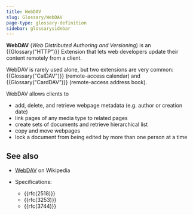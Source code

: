 ```yaml
---
title: WebDAV
slug: Glossary/WebDAV
page-type: glossary-definition
sidebar: glossarysidebar
---
```



**WebDAV** (_Web Distributed Authoring and Versioning_) is an {{Glossary("HTTP")}} Extension that lets web developers update their content remotely from a client.

WebDAV is rarely used alone, but two extensions are very common: {{Glossary("CalDAV")}} (remote-access calendar) and {{Glossary("CardDAV")}} (remote-access address book).

WebDAV allows clients to

- add, delete, and retrieve webpage metadata (e.g. author or creation date)
- link pages of any media type to related pages
- create sets of documents and retrieve hierarchical list
- copy and move webpages
- lock a document from being edited by more than one person at a time

## See also

- [WebDAV](https://en.wikipedia.org/wiki/WebDAV) on Wikipedia
- Specifications:

  - {{rfc(2518)}}
  - {{rfc(3253)}}
  - {{rfc(3744)}}
